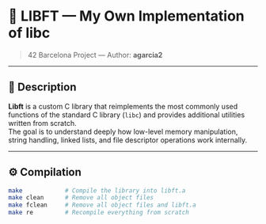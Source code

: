 # 🧠 LIBFT — My Own Implementation of libc

> 42 Barcelona Project — Author: **agarcia2**

---

## 🧩 Description

**Libft** is a custom C library that reimplements the most commonly used functions of the standard C library (`libc`) and provides additional utilities written from scratch.  
The goal is to understand deeply how low-level memory manipulation, string handling, linked lists, and file descriptor operations work internally.

---

## ⚙️ Compilation

```bash
make            # Compile the library into libft.a
make clean      # Remove all object files
make fclean     # Remove all object files and libft.a
make re         # Recompile everything from scratch
```
